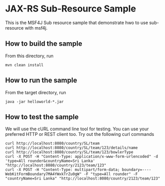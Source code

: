 # JAX-RS Sub-Resource Sample

This is the MSF4J Sub resource sample that demonstrate hwo to use sub-resource with msf4j.

## How to build the sample

From this directory, run

```
mvn clean install
```

## How to run the sample

From the target directory, run
```
java -jar helloworld-*.jar
```

## How to test the sample

We will use the cURL command line tool for testing. You can use your preferred HTTP or REST client too.
Try out the following curl commands

```
curl http://localhost:8080/country/SL/team
curl http://localhost:8080/country/SL/team/123/details/name
curl http://localhost:8080/country/SL/team/123/bowlerType
curl -X POST -H "Content-Type: application/x-www-form-urlencoded" -d 'type=All rounder&countryName=Sri Lanka' "http://localhost:8080/country/2123/team/123"
curl -X POST -H "Content-Type: multipart/form-data; boundary=----WebKitFormBoundary7MA4YWxkTrZu0gW" -F "type=All rounder" -F "countryName=Sri Lanka" "http://localhost:8080/country/2123/team/123"
```

